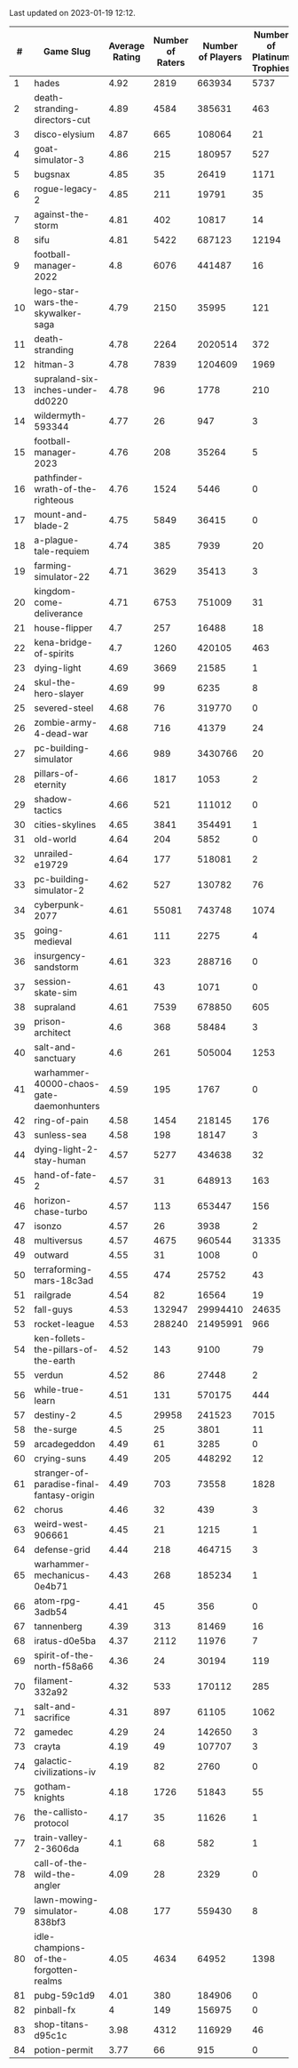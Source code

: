 Last updated on 2023-01-19 12:12.


|#|Game Slug|Average Rating|Number of Raters|Number of Players|Number of Platinum Trophies|Max Rarity (%)|
|---|---|---|---|---|---|---|
|1|hades|4.92|2819|663934|5737|89|
|2|death-stranding-directors-cut|4.89|4584|385631|463|91|
|3|disco-elysium|4.87|665|108064|21|28|
|4|goat-simulator-3|4.86|215|180957|527|92|
|5|bugsnax|4.85|35|26419|1171|97|
|6|rogue-legacy-2|4.85|211|19791|35|3|
|7|against-the-storm|4.81|402|10817|14|37|
|8|sifu|4.81|5422|687123|12194|96|
|9|football-manager-2022|4.8|6076|441487|16|49|
|10|lego-star-wars-the-skywalker-saga|4.79|2150|35995|121|97|
|11|death-stranding|4.78|2264|2020514|372|91|
|12|hitman-3|4.78|7839|1204609|1969|47|
|13|supraland-six-inches-under-dd0220|4.78|96|1778|210|99|
|14|wildermyth-593344|4.77|26|947|3|17|
|15|football-manager-2023|4.76|208|35264|5|79|
|16|pathfinder-wrath-of-the-righteous|4.76|1524|5446|0|50|
|17|mount-and-blade-2|4.75|5849|36415|0|26|
|18|a-plague-tale-requiem|4.74|385|7939|20|92|
|19|farming-simulator-22|4.71|3629|35413|3|77|
|20|kingdom-come-deliverance|4.71|6753|751009|31|30|
|21|house-flipper|4.7|257|16488|18|94|
|22|kena-bridge-of-spirits|4.7|1260|420105|463|94|
|23|dying-light|4.69|3669|21585|1|95|
|24|skul-the-hero-slayer|4.69|99|6235|8|95|
|25|severed-steel|4.68|76|319770|0|14|
|26|zombie-army-4-dead-war|4.68|716|41379|24|67|
|27|pc-building-simulator|4.66|989|3430766|20|48|
|28|pillars-of-eternity|4.66|1817|1053|2|81|
|29|shadow-tactics|4.66|521|111012|0|1|
|30|cities-skylines|4.65|3841|354491|1|72|
|31|old-world|4.64|204|5852|0|82|
|32|unrailed-e19729|4.64|177|518081|2|9|
|33|pc-building-simulator-2|4.62|527|130782|76|75|
|34|cyberpunk-2077|4.61|55081|743748|1074|65|
|35|going-medieval|4.61|111|2275|4|67|
|36|insurgency-sandstorm|4.61|323|288716|0|5|
|37|session-skate-sim|4.61|43|1071|0|27|
|38|supraland|4.61|7539|678850|605|99|
|39|prison-architect|4.6|368|58484|3|29|
|40|salt-and-sanctuary|4.6|261|505004|1253|83|
|41|warhammer-40000-chaos-gate-daemonhunters|4.59|195|1767|0|0.6|
|42|ring-of-pain|4.58|1454|218145|176|96|
|43|sunless-sea|4.58|198|18147|3|36|
|44|dying-light-2-stay-human|4.57|5277|434638|32|6|
|45|hand-of-fate-2|4.57|31|648913|163|72|
|46|horizon-chase-turbo|4.57|113|653447|156|88|
|47|isonzo|4.57|26|3938|2|57|
|48|multiversus|4.57|4675|960544|31335|75|
|49|outward|4.55|31|1008|0|73|
|50|terraforming-mars-18c3ad|4.55|474|25752|43|44|
|51|railgrade|4.54|82|16564|19|98|
|52|fall-guys|4.53|132947|29994410|24635|0.7|
|53|rocket-league|4.53|288240|21495991|966|78|
|54|ken-follets-the-pillars-of-the-earth|4.52|143|9100|79|45|
|55|verdun|4.52|86|27448|2|76|
|56|while-true-learn|4.51|131|570175|444|93|
|57|destiny-2|4.5|29958|241523|7015|94|
|58|the-surge|4.5|25|3801|11|94|
|59|arcadegeddon|4.49|61|3285|0|90|
|60|crying-suns|4.49|205|448292|12|66|
|61|stranger-of-paradise-final-fantasy-origin|4.49|703|73558|1828|98|
|62|chorus|4.46|32|439|3|86|
|63|weird-west-906661|4.45|21|1215|1|85|
|64|defense-grid|4.44|218|464715|3|80|
|65|warhammer-mechanicus-0e4b71|4.43|268|185234|1|25|
|66|atom-rpg-3adb54|4.41|45|356|0|98|
|67|tannenberg|4.39|313|81469|16|88|
|68|iratus-d0e5ba|4.37|2112|11976|7|85|
|69|spirit-of-the-north-f58a66|4.36|24|30194|119|65|
|70|filament-332a92|4.32|533|170112|285|93|
|71|salt-and-sacrifice|4.31|897|61105|1062|91|
|72|gamedec|4.29|24|142650|3|27|
|73|crayta|4.19|49|107707|3|23|
|74|galactic-civilizations-iv|4.19|82|2760|0|80|
|75|gotham-knights|4.18|1726|51843|55|25|
|76|the-callisto-protocol|4.17|35|11626|1|3|
|77|train-valley-2-3606da|4.1|68|582|1|88|
|78|call-of-the-wild-the-angler|4.09|28|2329|0|62|
|79|lawn-mowing-simulator-838bf3|4.08|177|559430|8|85|
|80|idle-champions-of-the-forgotten-realms|4.05|4634|64952|1398|4|
|81|pubg-59c1d9|4.01|380|184906|0|73|
|82|pinball-fx|4|149|156975|0|85|
|83|shop-titans-d95c1c|3.98|4312|116929|46|97|
|84|potion-permit|3.77|66|915|0|98|
